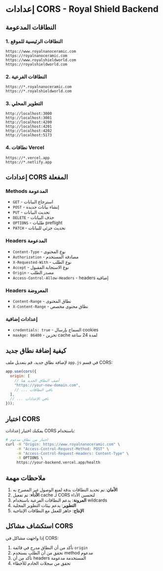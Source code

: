 # إعدادات CORS - Royal Shield Backend

## النطاقات المدعومة

### 1. النطاقات الرئيسية للموقع
```
https://www.royalnanoceramic.com
https://royalnanoceramic.com
https://www.royalshieldworld.com
https://royalshieldworld.com
```

### 2. النطاقات الفرعية
```
https://*.royalnanoceramic.com
https://*.royalshieldworld.com
```

### 3. التطوير المحلي
```
http://localhost:3000
http://localhost:3001
http://localhost:4200
http://localhost:4201
http://localhost:4202
http://localhost:5173
```

### 4. نطاقات Vercel
```
https://*.vercel.app
https://*.netlify.app
```

## إعدادات CORS المفعلة

### Methods المدعومة
- `GET` - استرجاع البيانات
- `POST` - إنشاء بيانات جديدة
- `PUT` - تحديث البيانات
- `DELETE` - حذف البيانات
- `OPTIONS` - طلبات preflight
- `PATCH` - تحديث جزئي للبيانات

### Headers المدعومة
- `Content-Type` - نوع المحتوى
- `Authorization` - مصادقة المستخدم
- `X-Requested-With` - نوع الطلب
- `Accept` - نوع الاستجابة المقبول
- `Origin` - مصدر الطلب
- `Access-Control-Allow-Headers` - headers إضافية

### Headers المعروضة
- `Content-Range` - نطاق المحتوى
- `X-Content-Range` - نطاق محتوى مخصص

### إعدادات إضافية
- `credentials: true` - السماح بإرسال cookies
- `maxAge: 86400` - تخزين cache لمدة 24 ساعة

## كيفية إضافة نطاق جديد

لإضافة نطاق جديد، قم بتعديل ملف `app.js` في قسم CORS:

```javascript
app.use(cors({
  origin: [
    // أضف النطاق الجديد هنا
    "https://your-new-domain.com",
    // ... باقي النطاقات
  ],
  // ... باقي الإعدادات
}));
```

## اختبار CORS

يمكنك اختبار إعدادات CORS باستخدام:

```bash
# اختبار من نطاق مدعوم
curl -H "Origin: https://www.royalnanoceramic.com" \
     -H "Access-Control-Request-Method: POST" \
     -H "Access-Control-Request-Headers: Content-Type" \
     -X OPTIONS \
     https://your-backend.vercel.app/health
```

## ملاحظات مهمة

1. **الأمان**: تم تحديد النطاقات بدقة لمنع الوصول غير المصرح به
2. **الأداء**: تم تفعيل cache لـ CORS لتحسين الأداء
3. **المرونة**: يدعم النطاقات الفرعية باستخدام wildcards
4. **التطوير**: يدعم بيئات التطوير المحلية
5. **الإنتاج**: جاهز للعمل مع النطاقات الإنتاجية

## استكشاف مشاكل CORS

إذا واجهت مشاكل في CORS:

1. تأكد من أن النطاق مدرج في قائمة `origin`
2. تحقق من أن الطلب يستخدم method مدعوم
3. تأكد من أن headers المستخدمة مدعومة
4. تحقق من سجلات الخادم للأخطاء
